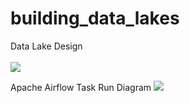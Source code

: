 # building_data_lakes

Data Lake Design <br> <br>
![](https://github.com/bibek376/data_lake/blob/master/data/data-lake-project-diagram.png)

Apache Airflow Task Run Diagram
![](https://github.com/bibek376/data_lake/blob/master/data/task_run_diagram.png)


